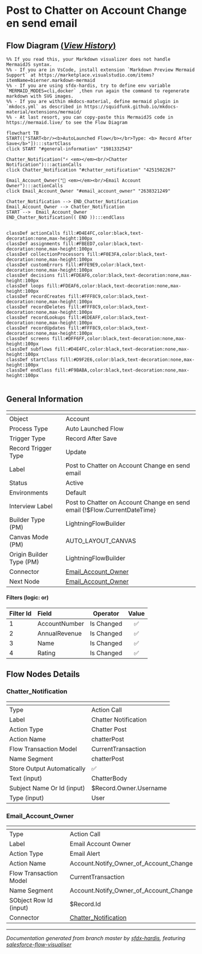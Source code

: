 # Post to Chatter on Account Change en send email

## Flow Diagram [(_View History_)](Post_to_Chatter_on_Account_Change_en_send_email-history.md)

```mermaid
%% If you read this, your Markdown visualizer does not handle MermaidJS syntax.
%% - If you are in VsCode, install extension `Markdown Preview Mermaid Support` at https://marketplace.visualstudio.com/items?itemName=bierner.markdown-mermaid
%% - If you are using sfdx-hardis, try to define env variable `MERMAID_MODES=cli,docker` ,then run again the command to regenerate markdown with SVG images.
%% - If you are within mkdocs-material, define mermaid plugin in `mkdocs.yml` as described in https://squidfunk.github.io/mkdocs-material/extensions/mermaid/
%% - At last resort, you can copy-paste this MermaidJS code in https://mermaid.live/ to see the Flow Diagram

flowchart TB
START(["START<br/><b>AutoLaunched Flow</b></br>Type: <b> Record After Save</b>"]):::startClass
click START "#general-information" "1981332543"

Chatter_Notification("⚡ <em></em><br/>Chatter Notification"):::actionCalls
click Chatter_Notification "#chatter_notification" "4251502267"

Email_Account_Owner("📧 <em></em><br/>Email Account Owner"):::actionCalls
click Email_Account_Owner "#email_account_owner" "2638321249"

Chatter_Notification --> END_Chatter_Notification
Email_Account_Owner --> Chatter_Notification
START -->  Email_Account_Owner
END_Chatter_Notification(( END )):::endClass


classDef actionCalls fill:#D4E4FC,color:black,text-decoration:none,max-height:100px
classDef assignments fill:#FBEED7,color:black,text-decoration:none,max-height:100px
classDef collectionProcessors fill:#F0E3FA,color:black,text-decoration:none,max-height:100px
classDef customErrors fill:#FFE9E9,color:black,text-decoration:none,max-height:100px
classDef decisions fill:#FDEAF6,color:black,text-decoration:none,max-height:100px
classDef loops fill:#FDEAF6,color:black,text-decoration:none,max-height:100px
classDef recordCreates fill:#FFF8C9,color:black,text-decoration:none,max-height:100px
classDef recordDeletes fill:#FFF8C9,color:black,text-decoration:none,max-height:100px
classDef recordLookups fill:#EDEAFF,color:black,text-decoration:none,max-height:100px
classDef recordUpdates fill:#FFF8C9,color:black,text-decoration:none,max-height:100px
classDef screens fill:#DFF6FF,color:black,text-decoration:none,max-height:100px
classDef subflows fill:#D4E4FC,color:black,text-decoration:none,max-height:100px
classDef startClass fill:#D9F2E6,color:black,text-decoration:none,max-height:100px
classDef endClass fill:#F9BABA,color:black,text-decoration:none,max-height:100px


```

<!-- Flow description -->

## General Information

|<!-- -->|<!-- -->|
|:---|:---|
|Object|Account|
|Process Type| Auto Launched Flow|
|Trigger Type| Record After Save|
|Record Trigger Type| Update|
|Label|Post to Chatter on Account Change en send email|
|Status|Active|
|Environments|Default|
|Interview Label|Post to Chatter on Account Change en send email {!$Flow.CurrentDateTime}|
| Builder Type (PM)|LightningFlowBuilder|
| Canvas Mode (PM)|AUTO_LAYOUT_CANVAS|
| Origin Builder Type (PM)|LightningFlowBuilder|
|Connector|[Email_Account_Owner](#email_account_owner)|
|Next Node|[Email_Account_Owner](#email_account_owner)|


#### Filters (logic: **or**)

|Filter Id|Field|Operator|Value|
|:-- |:-- |:--:|:--: |
|1|AccountNumber| Is Changed|✅|
|2|AnnualRevenue| Is Changed|✅|
|3|Name| Is Changed|✅|
|4|Rating| Is Changed|✅|


## Flow Nodes Details

### Chatter_Notification

|<!-- -->|<!-- -->|
|:---|:---|
|Type|Action Call|
|Label|Chatter Notification|
|Action Type|Chatter Post|
|Action Name|chatterPost|
|Flow Transaction Model|CurrentTransaction|
|Name Segment|chatterPost|
|Store Output Automatically|✅|
|Text (input)|ChatterBody|
|Subject Name Or Id (input)|$Record.Owner.Username|
|Type (input)| User|


### Email_Account_Owner

|<!-- -->|<!-- -->|
|:---|:---|
|Type|Action Call|
|Label|Email Account Owner|
|Action Type|Email Alert|
|Action Name|Account.Notify_Owner_of_Account_Change|
|Flow Transaction Model|CurrentTransaction|
|Name Segment|Account.Notify_Owner_of_Account_Change|
| SObject Row Id (input)|$Record.Id|
|Connector|[Chatter_Notification](#chatter_notification)|






___

_Documentation generated from branch master by [sfdx-hardis](https://sfdx-hardis.cloudity.com), featuring [salesforce-flow-visualiser](https://github.com/toddhalfpenny/salesforce-flow-visualiser)_